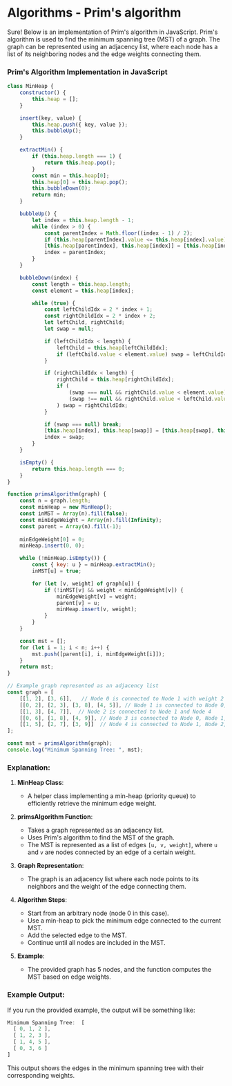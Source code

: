 # Algorithms - Prim's algorithm


Sure! Below is an implementation of Prim's algorithm in JavaScript. Prim's algorithm is used to find the minimum spanning tree (MST) of a graph. The graph can be represented using an adjacency list, where each node has a list of its neighboring nodes and the edge weights connecting them.

### Prim's Algorithm Implementation in JavaScript

```javascript
class MinHeap {
    constructor() {
        this.heap = [];
    }

    insert(key, value) {
        this.heap.push({ key, value });
        this.bubbleUp();
    }

    extractMin() {
        if (this.heap.length === 1) {
            return this.heap.pop();
        }
        const min = this.heap[0];
        this.heap[0] = this.heap.pop();
        this.bubbleDown(0);
        return min;
    }

    bubbleUp() {
        let index = this.heap.length - 1;
        while (index > 0) {
            const parentIndex = Math.floor((index - 1) / 2);
            if (this.heap[parentIndex].value <= this.heap[index].value) break;
            [this.heap[parentIndex], this.heap[index]] = [this.heap[index], this.heap[parentIndex]];
            index = parentIndex;
        }
    }

    bubbleDown(index) {
        const length = this.heap.length;
        const element = this.heap[index];

        while (true) {
            const leftChildIdx = 2 * index + 1;
            const rightChildIdx = 2 * index + 2;
            let leftChild, rightChild;
            let swap = null;

            if (leftChildIdx < length) {
                leftChild = this.heap[leftChildIdx];
                if (leftChild.value < element.value) swap = leftChildIdx;
            }

            if (rightChildIdx < length) {
                rightChild = this.heap[rightChildIdx];
                if (
                    (swap === null && rightChild.value < element.value) ||
                    (swap !== null && rightChild.value < leftChild.value)
                ) swap = rightChildIdx;
            }

            if (swap === null) break;
            [this.heap[index], this.heap[swap]] = [this.heap[swap], this.heap[index]];
            index = swap;
        }
    }

    isEmpty() {
        return this.heap.length === 0;
    }
}

function primsAlgorithm(graph) {
    const n = graph.length;
    const minHeap = new MinHeap();
    const inMST = Array(n).fill(false);
    const minEdgeWeight = Array(n).fill(Infinity);
    const parent = Array(n).fill(-1);
  
    minEdgeWeight[0] = 0;
    minHeap.insert(0, 0);

    while (!minHeap.isEmpty()) {
        const { key: u } = minHeap.extractMin();
        inMST[u] = true;

        for (let [v, weight] of graph[u]) {
            if (!inMST[v] && weight < minEdgeWeight[v]) {
                minEdgeWeight[v] = weight;
                parent[v] = u;
                minHeap.insert(v, weight);
            }
        }
    }

    const mst = [];
    for (let i = 1; i < n; i++) {
        mst.push([parent[i], i, minEdgeWeight[i]]);
    }
    return mst;
}

// Example graph represented as an adjacency list
const graph = [
    [[1, 2], [3, 6]],   // Node 0 is connected to Node 1 with weight 2 and Node 3 with weight 6
    [[0, 2], [2, 3], [3, 8], [4, 5]], // Node 1 is connected to Node 0, Node 2, Node 3, and Node 4
    [[1, 3], [4, 7]],  // Node 2 is connected to Node 1 and Node 4
    [[0, 6], [1, 8], [4, 9]], // Node 3 is connected to Node 0, Node 1, and Node 4
    [[1, 5], [2, 7], [3, 9]]  // Node 4 is connected to Node 1, Node 2, and Node 3
];

const mst = primsAlgorithm(graph);
console.log("Minimum Spanning Tree: ", mst);
```

### Explanation:

1. **MinHeap Class**:

   - A helper class implementing a min-heap (priority queue) to efficiently retrieve the minimum edge weight.
2. **primsAlgorithm Function**:

   - Takes a graph represented as an adjacency list.
   - Uses Prim's algorithm to find the MST of the graph.
   - The MST is represented as a list of edges `[u, v, weight]`, where `u` and `v` are nodes connected by an edge of a certain weight.
3. **Graph Representation**:

   - The graph is an adjacency list where each node points to its neighbors and the weight of the edge connecting them.
4. **Algorithm Steps**:

   - Start from an arbitrary node (node 0 in this case).
   - Use a min-heap to pick the minimum edge connected to the current MST.
   - Add the selected edge to the MST.
   - Continue until all nodes are included in the MST.
5. **Example**:

   - The provided graph has 5 nodes, and the function computes the MST based on edge weights.

### Example Output:

If you run the provided example, the output will be something like:

```javascript
Minimum Spanning Tree:  [
  [ 0, 1, 2 ],
  [ 1, 2, 3 ],
  [ 1, 4, 5 ],
  [ 0, 3, 6 ]
]
```

This output shows the edges in the minimum spanning tree with their corresponding weights.
